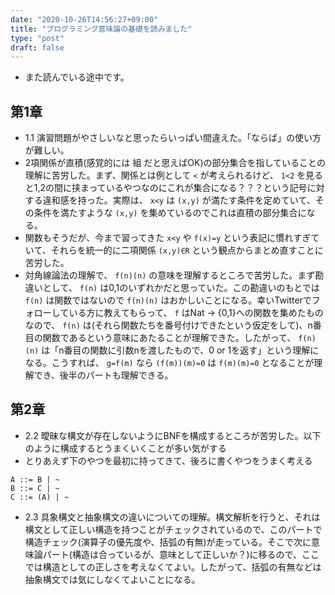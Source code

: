 ```yaml
---
date: "2020-10-26T14:56:27+09:00"
title: "プログラミング意味論の基礎を読みました"
type: "post"
draft: false
---
```


- また読んでいる途中です。
## 第1章
- 1.1 演習問題がやさしいなと思ったらいっぱい間違えた。「ならば」の使い方が難しい。
- 2項関係が直積(感覚的には 組 だと思えばOK)の部分集合を指していることの理解に苦労した。まず、関係とは例として `<` が考えられるけど、 `1<2` を見ると1,2の間に挟まっているやつなのにこれが集合になる？？？という記号に対する違和感を持った。実際は、 `x<y` は `(x,y)` が満たす条件を定めていて、その条件を満たすような `(x,y)` を集めているのでこれは直積の部分集合になる。
- 関数もそうだが、今まで習ってきた `x<y` や `f(x)=y` という表記に慣れすぎていて、それらを統一的に二項関係 `(x,y)∈R` という観点からまとめ直すことに苦労した。
- 対角線論法の理解で、 `f(n)(n)` の意味を理解するところで苦労した。まず勘違いとして、 `f(n)` は0,1のいずれかだと思っていた。この勘違いのもとでは `f(n)` は関数ではないので `f(n)(n)` はおかしいことになる。幸いTwitterでフォローしている方に教えてもらって、 `f` はNat -> {0,1}への関数を集めたものなので、 `f(n)` は(それら関数たちを番号付けできたという仮定をして)、n番目の関数であるという意味にあたることが理解できた。したがって、 `f(n)(n)` は「n番目の関数に引数nを渡したもので、0 or 1を返す」という理解になる。こうすれば、 `g=f(m)` なら `(f(m))(m)=0` は `f(m)(m)=0` となることが理解でき、後半のパートも理解できる。
## 第2章
- 2.2 曖昧な構文が存在しないようにBNFを構成するところが苦労した。以下のように構成するとうまくいくことが多い気がする
- とりあえず下のやつを最初に持ってきて、後ろに書くやつをうまく考える
```
A ::= B | ~
B ::= C | ~
C ::= (A) | ~
```
- 2.3 具象構文と抽象構文の違いについての理解。構文解析を行うと、それは構文として正しい構造を持つことがチェックされているので、このパートで構造チェック(演算子の優先度や、括弧の有無)が走っている。そこで次に意味論パート(構造は合っているが、意味として正しいか？)に移るので、ここでは構造としての正しさを考えなくてよい。したがって、括弧の有無などは抽象構文では気にしなくてよいことになる。
